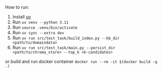 How to run:
1. Install [uv](https://docs.astral.sh/uv/getting-started/installation/)
2. Run `uv venv --python 3.11`
3. Run `source .venv/bin/activate`
4. Run `uv sync --extra dev`
5. Run `uv run src/test_task/build_index.py --kb_dir <path/to/domaindata>`
6. Run `uv run src/test_task/main.py --persist_dir <path/to/chroma_store> --top_k <k-candidates>`

or build and run docker container `docker run --rm -it $(docker build -q .)`